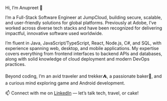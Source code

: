 Hi, I’m Anupreet 👋

I’m a Full-Stack Software Engineer at JumpCloud, building secure, scalable, and user-friendly solutions for global platforms. Previously at Adobe, I’ve worked across diverse tech stacks and have been recognized for delivering impactful, innovative software used worldwide.

I’m fluent in Java, JavaScript/TypeScript, React, Node.js, C#, and SQL, with experience spanning web, desktop, and mobile applications. My expertise covers everything from frontend interfaces to backend APIs and databases, along with solid knowledge of cloud deployment and modern DevOps practices.

Beyond coding, I’m an avid traveler and trekker⛺, a passionate baker🍰, and a curious mind exploring game and Android development.

📫 Connect with me on [LinkedIn](https://www.linkedin.com/in/anupreetkaur9/) — let’s talk tech, travel, or cake!
